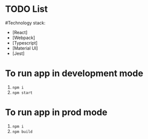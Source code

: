 #  TODO List
#Technology stack: 
  - [React]
  - [Webpack]
  - [Typescript]
  - [Material UI]
  - [Jest]

# To run app in development mode
1. `npm i`
2. `npm start`

# To run app in prod mode
1. `npm i`
2. `npm build`
